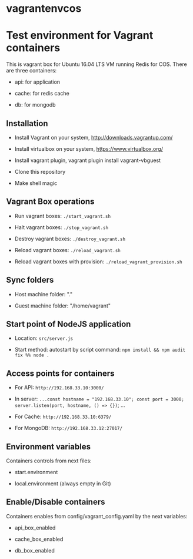 # vagrantenvcos

# Test environment for Vagrant containers

This is vagrant box for Ubuntu 16.04 LTS VM running Redis for COS.
There are three containers:

- api: for application

- cache: for redis cache

- db: for mongodb

## Installation

- Install Vagrant on your system, http://downloads.vagrantup.com/

- Install virtualbox on your system, https://www.virtualbox.org/

- Install vagrant plugin, vagrant plugin install vagrant-vbguest

- Clone this repository

- Make shell magic

## Vagrant Box operations

- Run vagrant boxes: ```./start_vagrant.sh ```

- Halt vagrant boxes: ```./stop_vagrant.sh ```

- Destroy vagrant boxes: ```./destroy_vagrant.sh ```

- Reload vagrant boxes: ```./reload_vagrant.sh```

- Reload vagrant boxes with provision: ```./reload_vagrant_provision.sh```

## Sync folders

- Host machine folder:          "."

- Guest machine folder:         "/home/vagrant"

## Start point of NodeJS application

- Location: ```src/server.js```

- Start method: autostart by script command: ```npm install && npm audit fix %% node .```

## Access points for containers

- For API: ```http://192.168.33.10:3000/```
- In server: ```...const hostname = "192.168.33.10"; const port = 3000; server.listen(port, hostname, () => {})```; ...

- For Cache: ```http://192.168.33.10:6379/```

- For MongoDB: ```http://192.168.33.12:27017/```

## Environment variables

Containers controls from next files:

- start.environment

- local.environment (always empty in Git)

## Enable/Disable containers

Containers enables from config/vagrant_config.yaml by the next variables:

- api_box_enabled

- cache_box_enabled

- db_box_enabled